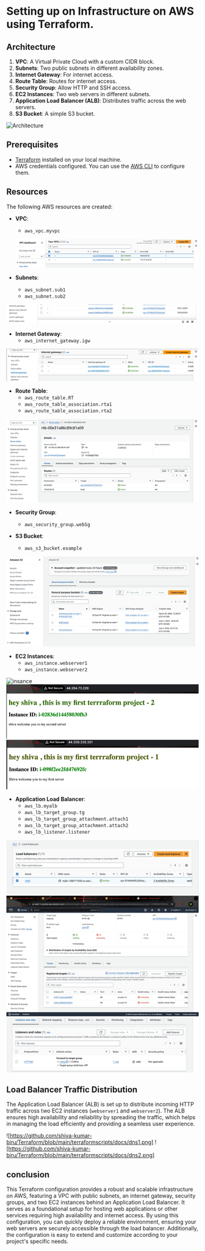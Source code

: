 # Setting up on Infrastructure on AWS using Terraform.





## Architecture

1. **VPC**: A Virtual Private Cloud with a custom CIDR block.
2. **Subnets**: Two public subnets in different availability zones.
3. **Internet Gateway**: For internet access.
4. **Route Table**: Routes for internet access.
5. **Security Group**: Allow HTTP and SSH access.
6. **EC2 Instances**: Two web servers in different subnets.
7. **Application Load Balancer (ALB)**: Distributes traffic across the web servers.
8. **S3 Bucket**: A simple S3 bucket.

![Architecture](/Users/shivakumarbiru/Desktop/Github/Terraform/terraformscripts/architecture.png)



## Prerequisites

- [Terraform](https://www.terraform.io/downloads.html) installed on your local machine.
- AWS credentials configured. You can use the [AWS CLI](https://docs.aws.amazon.com/cli/latest/userguide/install-cliv2.html) to configure them.


## Resources

The following AWS resources are created:

- **VPC**:
  - `aws_vpc.myvpc`
  
  ![vpc](https://github.com/shiva-kumar-biru/Terraform/blob/main/terraformscripts/docs/vpc.png)

- **Subnets**:
  - `aws_subnet.sub1`
  - `aws_subnet.sub2`

![subnet](https://github.com/shiva-kumar-biru/Terraform/blob/main/terraformscripts/docs/subnet.png)

- **Internet Gateway**:
  - `aws_internet_gateway.igw`

![IG](https://github.com/shiva-kumar-biru/Terraform/blob/main/terraformscripts/docs/IG.png)


- **Route Table**:
  - `aws_route_table.RT`
  - `aws_route_table_association.rta1`
  - `aws_route_table_association.rta2`
 
![routetable](https://github.com/shiva-kumar-biru/Terraform/blob/main/terraformscripts/docs/routetable.png)


- **Security Group**:
  - `aws_security_group.webSg`

- **S3 Bucket**:
  - `aws_s3_bucket.example`

![bucket](https://github.com/shiva-kumar-biru/Terraform/blob/main/terraformscripts/docs/bucket.png)

- **EC2 Instances**:
  - `aws_instance.webserver1`
  - `aws_instance.webserver2`

![insance](https://github.com/shiva-kumar-biru/Terraform/blob/main/terraformscripts/docs/instnace.png)
![ec1](https://github.com/shiva-kumar-biru/Terraform/blob/main/terraformscripts/docs/ec1.png)
![ec2](https://github.com/shiva-kumar-biru/Terraform/blob/main/terraformscripts/docs/ec2.png)


- **Application Load Balancer**:
  - `aws_lb.myalb`
  - `aws_lb_target_group.tg`
  - `aws_lb_target_group_attachment.attach1`
  - `aws_lb_target_group_attachment.attach2`
  - `aws_lb_listener.listener`

![lb](https://github.com/shiva-kumar-biru/Terraform/blob/main/terraformscripts/docs/lb.png)
![tg](https://github.com/shiva-kumar-biru/Terraform/blob/main/terraformscripts/docs/TG.png)
![lsitener](https://github.com/shiva-kumar-biru/Terraform/blob/main/terraformscripts/docs/listener.png)




## Load Balancer Traffic Distribution

The Application Load Balancer (ALB) is set up to distribute incoming HTTP traffic across two EC2 instances (`webserver1` and `webserver2`). The ALB ensures high availability and reliability by spreading the traffic, which helps in managing the load efficiently and providing a seamless user experience.


![https://github.com/shiva-kumar-biru/Terraform/blob/main/terraformscripts/docs/dns1.png]
![https://github.com/shiva-kumar-biru/Terraform/blob/main/terraformscripts/docs/dns2.png]

## conclusion

This Terraform configuration provides a robust and scalable infrastructure on AWS, featuring a VPC with public subnets, an internet gateway, security groups, and two EC2 instances behind an Application Load Balancer. It serves as a foundational setup for hosting web applications or other services requiring high availability and internet access. By using this configuration, you can quickly deploy a reliable environment, ensuring your web servers are securely accessible through the load balancer. Additionally, the configuration is easy to extend and customize according to your project's specific needs.

